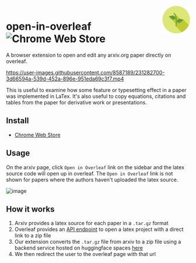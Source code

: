 <img src="./images/icon.png" align="right" width="75" height="75">

# open-in-overleaf ![Chrome Web Store](https://img.shields.io/chrome-web-store/users/oikhlgfcmfbbdjbeeaplalpfdgijbdji?label=users)

A browser extension to open and edit any arxiv.org paper directly on overleaf.

https://user-images.githubusercontent.com/8587189/231282700-3d66594a-539d-452a-896e-951eda69c3f7.mp4

This is useful to examine how some feature or typesetting effect in a paper was implemented in LaTex. It's also useful to copy equations, citations and tables from the paper for derivative work or presentations.

## Install
- [Chrome Web Store](https://chrome.google.com/webstore/detail/open-in-overleaf/oikhlgfcmfbbdjbeeaplalpfdgijbdji)

## Usage
On the arxiv page, click `Open in Overleaf` link on the sidebar and the latex source code will open up in overleaf. The `Open in Overleaf` link is not shown for papers where the authors haven't uploaded the latex source.

<img width="255" alt="image" src="https://user-images.githubusercontent.com/8587189/233186434-8ff96d82-713d-4dc2-8202-c9026c765e71.png">

## How it works
1. Arxiv provides a latex source for each paper in a `.tar.gz` format
2. Overleaf provides an [API endpoint](https://www.overleaf.com/devs) to open a latex project with a direct link to a zip file
3. Our extension converts the `.tar.gz` file from arxiv to a zip file using a backend service hosted on huggingface spaces [here](https://huggingface.co/spaces/amitness/open-in-overleaf)
4. We then redirect the user to the overleaf page with that url
